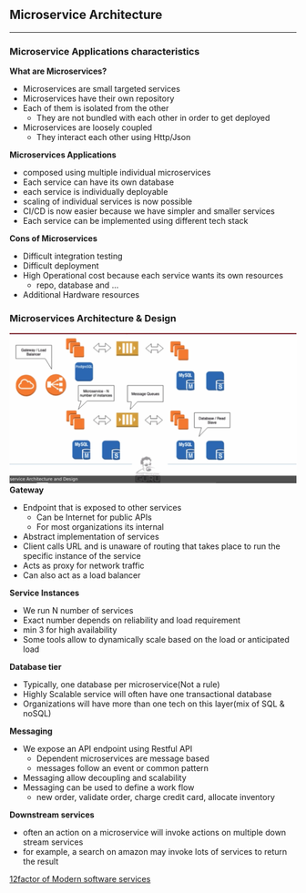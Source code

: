 ## Microservice Architecture
-- --
### Microservice Applications characteristics
**What are Microservices?**
* Microservices are small targeted services
* Microservices have their own repository
* Each of them is isolated from the other
  * They are not bundled with each other in order to get deployed
* Microservices are loosely coupled
  * They interact each other using Http/Json

**Microservices Applications**
* composed using multiple individual microservices
* Each service can have its own database
* each service is individually deployable
* scaling of individual services is now possible
* CI/CD is now easier because we have simpler and smaller services
* Each service can be implemented using different tech stack

**Cons of Microservices**
* Difficult integration testing
* Difficult deployment
* High Operational cost because each service wants its own resources
  * repo, database and ...
* Additional Hardware resources

### Microservices Architecture & Design
![microservice_architecture_design](../pics/microservice_architecture_design.png)
**Gateway**
* Endpoint that is exposed to other services
  * Can be Internet for public APIs
  * For most organizations its internal
* Abstract implementation of services
* Client calls URL and is unaware of routing that takes place to run the specific instance of the service
* Acts as proxy for network traffic
* Can also act as a load balancer

**Service Instances**
* We run N number of services
* Exact number depends on reliability and load requirement
* min 3 for high availability
* Some tools allow to dynamically scale based on the load or anticipated load

**Database tier**
* Typically, one database per microservice(Not a rule)
* Highly Scalable service will often have one transactional database
* Organizations will have more than one tech on this layer(mix of SQL & noSQL)

**Messaging**
* We expose an API endpoint using Restful API 
  * Dependent microservices are message based
  * messages follow an event or common pattern
* Messaging allow decoupling and scalability
* Messaging can be used to define a work flow
  * new order, validate order, charge credit card, allocate inventory

**Downstream services**
* often an action on a microservice will invoke actions on multiple down stream services
* for example, a search on amazon may invoke lots of services to return the result

[12factor of Modern software services](http://www.12factor.net)